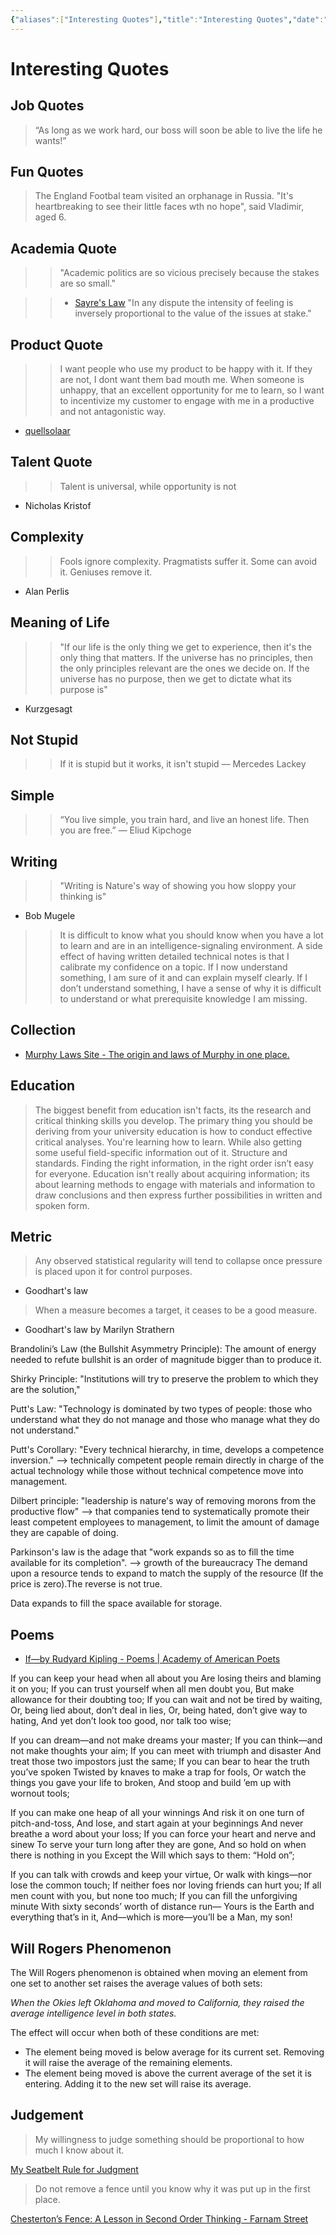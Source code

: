 ```yaml
---
{"aliases":["Interesting Quotes"],"title":"Interesting Quotes","date":"2021-04-04","tags":["quote"],"dg-publish":true,"permalink":"/etc/quotes/","dgPassFrontmatter":true}
---
```



# Interesting Quotes

## Job Quotes

> “As long as we work hard, our boss will soon be able to live the life he wants!”

## Fun Quotes

> The England Footbal team visited an orphanage in Russia. "It's heartbreaking to see their little faces wth no hope", said Vladimir, aged 6.

## Academia Quote

>> "Academic politics are so vicious precisely because the stakes are so small."

>> - [Sayre's Law](https://en.m.wikipedia.org/wiki/Sayre%27s_law)
>> "In any dispute the intensity of feeling is inversely proportional to the value of the issues at stake."

## Product Quote

>> I want people who use my product to be happy with it.
>> If they are not, I dont want them bad mouth me.
>> When someone is unhappy, that an excellent opportunity for me to learn, so I want to incentivize my customer to engage with me in a productive and not antagonistic way.

- [quellsolaar](https://news.ycombinator.com/item?id=24562019)

## Talent Quote

>> Talent is universal, while opportunity is not

- Nicholas Kristof

## Complexity

>> Fools ignore complexity. Pragmatists suffer it. Some can avoid it. Geniuses remove it.

- Alan Perlis

## Meaning of Life

>> "If our life is the only thing we get to experience, then it's the only thing that matters. If the universe has no principles, then the only principles relevant are the ones we decide on. If the universe has no purpose, then we get to dictate what its purpose is"

- Kurzgesagt

## Not Stupid

>> If it is stupid but it works, it isn't stupid
― Mercedes Lackey

## Simple

>>“You live simple, you train hard, and live an honest life. Then you are free.”
― Eliud Kipchoge

## Writing

>> "Writing is Nature's way of showing you how sloppy your thinking is"

- Bob Mugele

>> It is difficult to know what you should know when you have a lot to learn and are in an intelligence-signaling environment. A side effect of having written detailed technical notes is that I calibrate my confidence on a topic. If I now understand something, I am sure of it and can explain myself clearly. If I don’t understand something, I have a sense of why it is difficult to understand or what prerequisite knowledge I am missing.

## Collection

- [Murphy Laws Site - The origin and laws of Murphy in one place.](http://www.murphys-laws.com/)

## Education

> The biggest benefit from education isn't facts, its the research and critical thinking skills you develop.
> The primary thing you should be deriving from your university education is how to conduct effective critical analyses.
> You're learning how to learn. While also getting some useful field-specific information out of it.
> Structure and standards. Finding the right information, in the right order isn’t easy for everyone.
> Education isn't really about acquiring information; its about learning methods to engage with materials and information to draw conclusions and then express further possibilities in written and spoken form.

## Metric

> Any observed statistical regularity will tend to collapse once pressure is placed upon it for control purposes.

- Goodhart's law

> When a measure becomes a target, it ceases to be a good measure.

- Goodhart's law by Marilyn Strathern

Brandolini’s Law (the Bullshit Asymmetry Principle):
The amount of energy needed to refute bullshit is an order of magnitude bigger than to produce it.

Shirky Principle:
"Institutions will try to preserve the problem to which they are the solution,"

Putt's Law: "Technology is dominated by two types of people: those who understand what they do not manage and those who manage what they do not understand."

Putt's Corollary: "Every technical hierarchy, in time, develops a competence inversion." --> technically competent people remain directly in charge of the actual technology while those without technical competence move into management.

Dilbert principle: "leadership is nature's way of removing morons from the productive flow" --> that companies tend to systematically promote their least competent employees to management, to limit the amount of damage they are capable of doing.

Parkinson's law is the adage that "work expands so as to fill the time available for its completion". --> growth of the bureaucracy
The demand upon a resource tends to expand to match the supply of the resource (If the price is zero).The reverse is not true.

Data expands to fill the space available for storage.

## Poems

- [If—by Rudyard Kipling - Poems | Academy of American Poets](https://poets.org/poem/if)

If you can keep your head when all about you
 Are losing theirs and blaming it on you;
If you can trust yourself when all men doubt you,
 But make allowance for their doubting too;
If you can wait and not be tired by waiting,
 Or, being lied about, don’t deal in lies,
Or, being hated, don’t give way to hating,
 And yet don’t look too good, nor talk too wise;

If you can dream—and not make dreams your master;
 If you can think—and not make thoughts your aim;
If you can meet with triumph and disaster
 And treat those two impostors just the same;
If you can bear to hear the truth you’ve spoken
 Twisted by knaves to make a trap for fools,
Or watch the things you gave your life to broken,
 And stoop and build ’em up with wornout tools;

If you can make one heap of all your winnings
 And risk it on one turn of pitch-and-toss,
And lose, and start again at your beginnings
 And never breathe a word about your loss;
If you can force your heart and nerve and sinew
 To serve your turn long after they are gone,
And so hold on when there is nothing in you
 Except the Will which says to them: “Hold on”;

If you can talk with crowds and keep your virtue,
 Or walk with kings—nor lose the common touch;
If neither foes nor loving friends can hurt you;
 If all men count with you, but none too much;
If you can fill the unforgiving minute
With sixty seconds’ worth of distance run—
 Yours is the Earth and everything that’s in it,
And—which is more—you’ll be a Man, my son!

## Will Rogers Phenomenon

The Will Rogers phenomenon is obtained when moving an element from one set to another set raises the average values of both sets:

_When the Okies left Oklahoma and moved to California, they raised the average intelligence level in both states._

The effect will occur when both of these conditions are met:

- The element being moved is below average for its current set. Removing it will raise the average of the remaining elements.
- The element being moved is above the current average of the set it is entering. Adding it to the new set will raise its average.

## Judgement

> My willingness to judge something should be proportional to how much I know about it.

[My Seatbelt Rule for Judgment](https://www.dannyguo.com/blog/my-seatbelt-rule-for-judgment/)

> Do not remove a fence until you know why it was put up in the first place.

[Chesterton’s Fence: A Lesson in Second Order Thinking - Farnam Street](https://fs.blog/chestertons-fence/)
